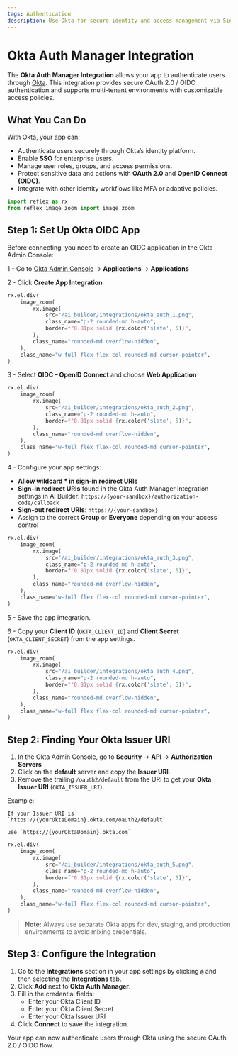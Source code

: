 ```yaml
---
tags: Authentication
description: Use Okta for secure identity and access management via Single Sign-On provisioning.
---
```


# Okta Auth Manager Integration

The **Okta Auth Manager Integration** allows your app to authenticate users through [Okta](https://okta.com). This integration provides secure OAuth 2.0 / OIDC authentication and supports multi-tenant environments with customizable access policies.


## What You Can Do

With Okta, your app can:
- Authenticate users securely through Okta’s identity platform.  
- Enable **SSO** for enterprise users.  
- Manage user roles, groups, and access permissions.  
- Protect sensitive data and actions with **OAuth 2.0** and **OpenID Connect (OIDC)**.  
- Integrate with other identity workflows like MFA or adaptive policies.


```python exec
import reflex as rx
from reflex_image_zoom import image_zoom
```



## Step 1: Set Up Okta OIDC App

Before connecting, you need to create an OIDC application in the Okta Admin Console:

1 - Go to [Okta Admin Console](https://login.okta.com) → **Applications** → **Applications**


2 - Click **Create App Integration**

```python eval
rx.el.div(
    image_zoom(
        rx.image(
            src="/ai_builder/integrations/okta_auth_1.png",
            class_name="p-2 rounded-md h-auto",
            border=f"0.81px solid {rx.color('slate', 5)}",
        ),
        class_name="rounded-md overflow-hidden",
    ),
    class_name="w-full flex flex-col rounded-md cursor-pointer",
)
```

3 - Select **OIDC – OpenID Connect** and choose **Web Application**

```python eval
rx.el.div(
    image_zoom(
        rx.image(
            src="/ai_builder/integrations/okta_auth_2.png",
            class_name="p-2 rounded-md h-auto",
            border=f"0.81px solid {rx.color('slate', 5)}",
        ),
        class_name="rounded-md overflow-hidden",
    ),
    class_name="w-full flex flex-col rounded-md cursor-pointer",
)
```

4 - Configure your app settings:
   - **Allow wildcard * in sign-in redirect URIs**
   - **Sign-in redirect URIs** found in the Okta Auth Manager integration settings in AI Builder:
     `https://{your-sandbox}/authorization-code/callback`
   - **Sign-out redirect URIs**:
     `https://{your-sandbox}`
   - Assign to the correct **Group** or **Everyone** depending on your access control

```python eval
rx.el.div(
    image_zoom(
        rx.image(
            src="/ai_builder/integrations/okta_auth_3.png",
            class_name="p-2 rounded-md h-auto",
            border=f"0.81px solid {rx.color('slate', 5)}",
        ),
        class_name="rounded-md overflow-hidden",
    ),
    class_name="w-full flex flex-col rounded-md cursor-pointer",
)
```

5 - Save the app integration.

6 - Copy your **Client ID** (`OKTA_CLIENT_ID`) and **Client Secret** (`OKTA_CLIENT_SECRET`) from the app settings.

```python eval
rx.el.div(
    image_zoom(
        rx.image(
            src="/ai_builder/integrations/okta_auth_4.png",
            class_name="p-2 rounded-md h-auto",
            border=f"0.81px solid {rx.color('slate', 5)}",
        ),
        class_name="rounded-md overflow-hidden",
    ),
    class_name="w-full flex flex-col rounded-md cursor-pointer",
)
```


## Step 2: Finding Your Okta Issuer URI

1. In the Okta Admin Console, go to **Security** → **API** → **Authorization Servers**
2. Click on the **default** server and copy the **Issuer URI**.
3. Remove the trailing `/oauth2/default` from the URI to get your **Okta Issuer URI** (`OKTA_ISSUER_URI`).

Example:
```
If your Issuer URI is `https://{yourOktaDomain}.okta.com/oauth2/default`
```
```
use `https://{yourOktaDomain}.okta.com`
```


```python eval
rx.el.div(
    image_zoom(
        rx.image(
            src="/ai_builder/integrations/okta_auth_5.png",
            class_name="p-2 rounded-md h-auto",
            border=f"0.81px solid {rx.color('slate', 5)}",
        ),
        class_name="rounded-md overflow-hidden",
    ),
    class_name="w-full flex flex-col rounded-md cursor-pointer",
)
```


> **Note:** Always use separate Okta apps for dev, staging, and production environments to avoid mixing credentials.


## Step 3: Configure the Integration

1. Go to the **Integrations** section in your app settings by clicking **`@`** and then selecting the **Integrations** tab.
2. Click **Add** next to **Okta Auth Manager**.
3. Fill in the credential fields:
   - Enter your Okta Client ID
   - Enter your Okta Client Secret
   - Enter your Okta Issuer URI
4. Click **Connect** to save the integration.

Your app can now authenticate users through Okta using the secure OAuth 2.0 / OIDC flow.
